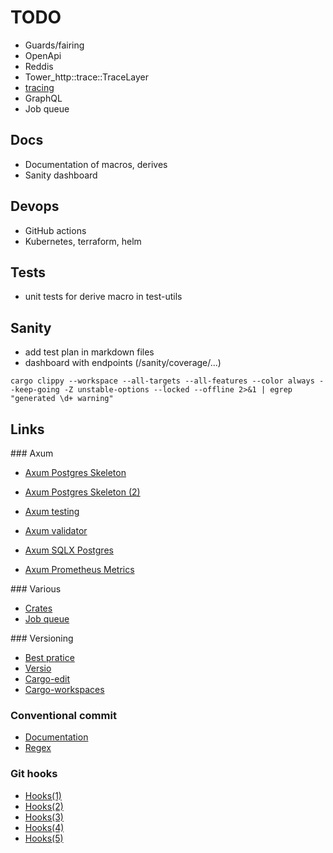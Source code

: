 # TODO

- Guards/fairing
- OpenApi
- Reddis
- Tower_http::trace::TraceLayer
- [tracing](https://docs.rs/tracing/latest/tracing/)
- GraphQL
- Job queue

## Docs

- Documentation of macros, derives
- Sanity dashboard

## Devops

- GitHub actions
- Kubernetes, terraform, helm

## Tests

- unit tests for derive macro in test-utils

## Sanity

- add test plan in markdown files
- dashboard with endpoints (/sanity/coverage/...)

```shell
cargo clippy --workspace --all-targets --all-features --color always --keep-going -Z unstable-options --locked --offline 2>&1 | egrep "generated \d+ warning"
```

## Links

### Axum

- [Axum Postgres Skeleton](https://github.com/koskeller/axum-postgres-skeleton)
- [Axum Postgres Skeleton (2)](https://github.com/Sirneij/cryptoflow)

- [Axum testing](https://github.com/tokio-rs/axum/tree/main/examples/testing)
- [Axum validator](https://github.com/tokio-rs/axum/tree/main/examples/validator)
- [Axum SQLX Postgres](https://github.com/tokio-rs/axum/tree/main/examples/sqlx-postgres)
- [Axum Prometheus Metrics](https://github.com/tokio-rs/axum/tree/main/examples/prometheus-metrics)

### Various

- [Crates](https://gist.github.com/vi/6620975b737a1caecf607e88cf6b7fea)
- [Job queue](https://cetra3.github.io/blog/implementing-a-jobq)

### Versioning

- [Best pratice](https://www.reddit.com/r/rust/comments/xnnnzq/whats_the_best_practice_for_shipping_multiple)
- [Versio](https://crates.io/crates/versio)
- [Cargo-edit](https://crates.io/crates/cargo-edit)
- [Cargo-workspaces](https://crates.io/crates/cargo-workspaces)

### Conventional commit

- [Documentation](https://www.conventionalcommits.org/en/v1.0.0)
- [Regex](https://gist.github.com/marcojahn/482410b728c31b221b70ea6d2c433f0c)

### Git hooks

- [Hooks(1)](https://www.viget.com/articles/two-ways-to-share-git-hooks-with-your-team)
- [Hooks(2)](https://pumpingco.de/blog/the-ultimate-guide-to-git-hooks)
- [Hooks(3)](https://stackoverflow.com/questions/3462955/putting-git-hooks-into-a-repository)
- [Hooks(4)](https://git-scm.com/book/en/v2/Customizing-Git-Git-Hooks)
- [Hooks(5)](https://www.atlassian.com/git/tutorials/git-hooks)
